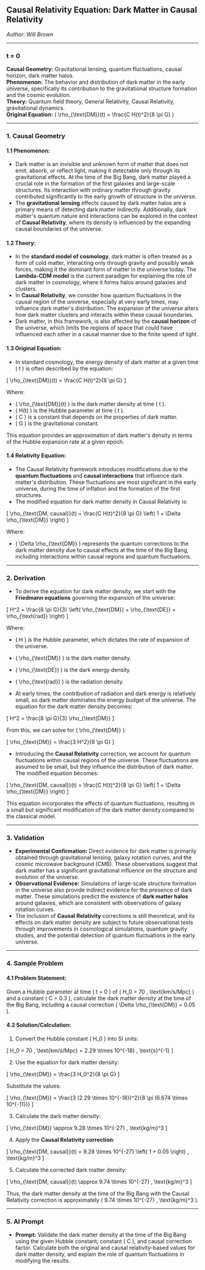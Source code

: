 ## **Causal Relativity Equation:** Dark Matter in Causal Relativity

*Author: Will Brown*  

---

### **t = 0**  
**Causal Geometry:** Gravitational lensing, quantum fluctuations, causal horizon, dark matter halos.  
**Phenomenon:** The behavior and distribution of dark matter in the early universe, specifically its contribution to the gravitational structure formation and the cosmic evolution.  
**Theory:** Quantum field theory, General Relativity, Causal Relativity, gravitational dynamics.  
**Original Equation:** \( \rho_{\text{DM}}(t) = \frac{C H(t)^2}{8 \pi G} \)

---

### **1. Causal Geometry**  
#### **1.1 Phenomenon:**  
- Dark matter is an invisible and unknown form of matter that does not emit, absorb, or reflect light, making it detectable only through its gravitational effects. At the time of the Big Bang, dark matter played a crucial role in the formation of the first galaxies and large-scale structures. Its interaction with ordinary matter through gravity contributed significantly to the early growth of structure in the universe.
- The **gravitational lensing** effects caused by dark matter halos are a primary means of detecting dark matter indirectly. Additionally, dark matter's quantum nature and interactions can be explored in the context of **Causal Relativity**, where its density is influenced by the expanding causal boundaries of the universe.

#### **1.2 Theory:**  
- In the **standard model of cosmology**, dark matter is often treated as a form of cold matter, interacting only through gravity and possibly weak forces, making it the dominant form of matter in the universe today. The **Lambda-CDM model** is the current paradigm for explaining the role of dark matter in cosmology, where it forms halos around galaxies and clusters.
- In **Causal Relativity**, we consider how quantum fluctuations in the causal region of the universe, especially at very early times, may influence dark matter's distribution. The expansion of the universe alters how dark matter clusters and interacts within these causal boundaries.
- Dark matter, in this framework, is also affected by the **causal horizon** of the universe, which limits the regions of space that could have influenced each other in a causal manner due to the finite speed of light.

#### **1.3 Original Equation:**  
- In standard cosmology, the energy density of dark matter at a given time \( t \) is often described by the equation:

\[
\rho_{\text{DM}}(t) = \frac{C H(t)^2}{8 \pi G}
\]

Where:
- \( \rho_{\text{DM}}(t) \) is the dark matter density at time \( t \).
- \( H(t) \) is the Hubble parameter at time \( t \).
- \( C \) is a constant that depends on the properties of dark matter.
- \( G \) is the gravitational constant.

This equation provides an approximation of dark matter's density in terms of the Hubble expansion rate at a given epoch.

#### **1.4 Relativity Equation:**  
- The Causal Relativity framework introduces modifications due to the **quantum fluctuations** and **causal interactions** that influence dark matter's distribution. These fluctuations are most significant in the early universe, during the time of inflation and the formation of the first structures.
- The modified equation for dark matter density in Causal Relativity is:

\[
\rho_{\text{DM, causal}}(t) = \frac{C H(t)^2}{8 \pi G} \left( 1 + \Delta \rho_{\text{DM}} \right)
\]

Where:
- \( \Delta \rho_{\text{DM}} \) represents the quantum corrections to the dark matter density due to causal effects at the time of the Big Bang, including interactions within causal regions and quantum fluctuations.

---

### **2. Derivation**  

- To derive the equation for dark matter density, we start with the **Friedmann equations** governing the expansion of the universe:

\[
H^2 = \frac{8 \pi G}{3} \left( \rho_{\text{DM}} + \rho_{\text{DE}} + \rho_{\text{rad}} \right)
\]

Where:
- \( H \) is the Hubble parameter, which dictates the rate of expansion of the universe.
- \( \rho_{\text{DM}} \) is the dark matter density.
- \( \rho_{\text{DE}} \) is the dark energy density.
- \( \rho_{\text{rad}} \) is the radiation density.

- At early times, the contribution of radiation and dark energy is relatively small, so dark matter dominates the energy budget of the universe. The equation for the dark matter density becomes:

\[
H^2 = \frac{8 \pi G}{3} \rho_{\text{DM}}
\]

From this, we can solve for \( \rho_{\text{DM}} \):

\[
\rho_{\text{DM}} = \frac{3 H^2}{8 \pi G}
\]

- Introducing the **Causal Relativity** correction, we account for quantum fluctuations within causal regions of the universe. These fluctuations are assumed to be small, but they influence the distribution of dark matter. The modified equation becomes:

\[
\rho_{\text{DM, causal}}(t) = \frac{C H(t)^2}{8 \pi G} \left( 1 + \Delta \rho_{\text{DM}} \right)
\]

This equation incorporates the effects of quantum fluctuations, resulting in a small but significant modification of the dark matter density compared to the classical model.

---

### **3. Validation**  

- **Experimental Confirmation:** Direct evidence for dark matter is primarily obtained through gravitational lensing, galaxy rotation curves, and the cosmic microwave background (CMB). These observations suggest that dark matter has a significant gravitational influence on the structure and evolution of the universe.
- **Observational Evidence:** Simulations of large-scale structure formation in the universe also provide indirect evidence for the presence of dark matter. These simulations predict the existence of **dark matter halos** around galaxies, which are consistent with observations of galaxy rotation curves.
- The inclusion of **Causal Relativity** corrections is still theoretical, and its effects on dark matter density are subject to future observational tests through improvements in cosmological simulations, quantum gravity studies, and the potential detection of quantum fluctuations in the early universe.

---

### **4. Sample Problem**  
#### **4.1 Problem Statement:**  
Given a Hubble parameter at time \( t = 0 \) of \( H_0 = 70 \, \text{km/s/Mpc} \) and a constant \( C = 0.3 \), calculate the dark matter density at the time of the Big Bang, including a causal correction \( \Delta \rho_{\text{DM}} = 0.05 \).

#### **4.2 Solution/Calculation:**  
1. Convert the Hubble constant \( H_0 \) into SI units:

\[
H_0 = 70 \, \text{km/s/Mpc} = 2.29 \times 10^{-18} \, \text{s}^{-1}
\]

2. Use the equation for dark matter density:

\[
\rho_{\text{DM}} = \frac{3 H_0^2}{8 \pi G}
\]

Substitute the values:

\[
\rho_{\text{DM}} = \frac{3 (2.29 \times 10^{-18})^2}{8 \pi (6.674 \times 10^{-11})}
\]

3. Calculate the dark matter density:

\[
\rho_{\text{DM}} \approx 9.28 \times 10^{-27} \, \text{kg/m}^3
\]

4. Apply the **Causal Relativity correction**:

\[
\rho_{\text{DM, causal}}(t) = 9.28 \times 10^{-27} \left( 1 + 0.05 \right) \, \text{kg/m}^3
\]

5. Calculate the corrected dark matter density:

\[
\rho_{\text{DM, causal}}(t) \approx 9.74 \times 10^{-27} \, \text{kg/m}^3
\]

Thus, the dark matter density at the time of the Big Bang with the Causal Relativity correction is approximately \( 9.74 \times 10^{-27} \, \text{kg/m}^3 \).

---

### **5. AI Prompt**  
- **Prompt:** Validate the dark matter density at the time of the Big Bang using the given Hubble constant, constant \( C \), and causal correction factor. Calculate both the original and causal relativity-based values for dark matter density, and explain the role of quantum fluctuations in modifying the results.
